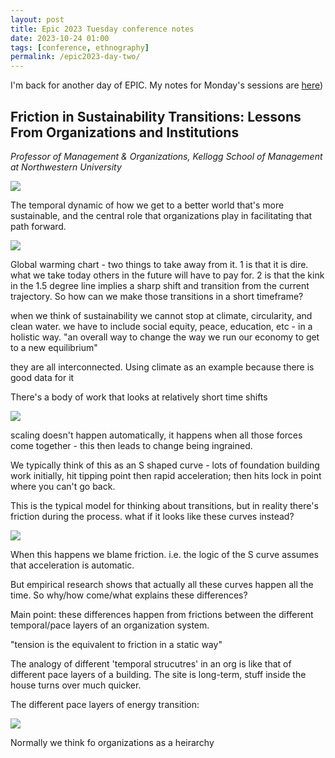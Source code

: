 ```yaml
---
layout: post
title: Epic 2023 Tuesday conference notes
date: 2023-10-24 01:00
tags: [conference, ethnography]
permalink: /epic2023-day-two/
---
```


I'm back for another day of EPIC. My notes for Monday's sessions are [here](https://robinkwong.com/epic2023-day-one))

## Friction in Sustainability Transitions: Lessons From Organizations and Institutions
_Professor of Management & Organizations, Kellogg School of Management at Northwestern University_

![](/images/epic2023/klaus.jpeg)

The temporal dynamic of how we get to a better world that's more sustainable, and the central role that organizations play in facilitating that path forward.

![](/images/epic2023/climate.jpeg)

Global warming chart - two things to take away from it. 1 is that it is dire. what we take today others in the future will have to pay for. 2 is that the kink in the 1.5 degree line implies a sharp shift and transition from the current trajectory. So how can we make those transitions in a short timeframe?

when we think of sustainability we cannot stop at climate, circularity, and clean water. we have to include social equity, peace, education, etc - in a holistic way. "an overall way to change the way we run our economy to get to a new equilibrium"

they are all interconnected. Using climate as an example because there is good data for it

There's a body of work that looks at relatively short time shifts 

![](/images/epic2023/transition.jpeg)

scaling doesn't happen automatically, it happens when all those forces come together - this then leads to change being ingrained.

We typically think of this as an S shaped curve - lots of foundation building work initially, hit tipping point then rapid acceleration; then hits lock in point where you can't go back.

This is the typical model for thinking about transitions, but in reality there's friction during the process. what if it looks like these curves instead?

![](/images/epic2023/curves.jpeg)

When this happens we blame friction. i.e. the logic of the S curve assumes that acceleration is automatic. 

But empirical research shows that actually all these curves happen all the time. So why/how come/what explains these differences?

Main point: these differences happen from frictions between the different temporal/pace layers of an organization system.

"tension is the equivalent to friction in a static way"

The analogy of different 'temporal strucutres' in an org is like that of different pace layers of a building. The site is long-term, stuff inside the house turns over much quicker. 

The different pace layers of energy transition:

![](/images/epic2023/pace.jpeg)


Normally we think fo organizations as a heirarchy